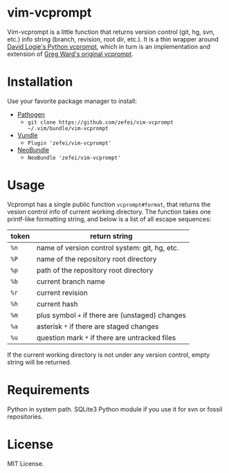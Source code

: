 # vim-vcprompt

Vim-vcprompt is a little function that returns version control (git, hg, svn, etc.) info string (branch, revision, root dir, etc.). It is a thin wrapper 
around [David Logie's Python vcprompt](https://github.com/djl/vcprompt), which 
in turn is an implementation and extension of [Greg Ward's original 
vcprompt](https://bitbucket.org/gward/vcprompt/).

# Installation

Use your favorite package manager to install:

* [Pathogen](https://github.com/tpope/vim-pathogen)
  * `git clone https://github.com/zefei/vim-vcprompt ~/.vim/bundle/vim-vcprompt`
* [Vundle](https://github.com/gmarik/Vundle.vim)
  * `Plugin 'zefei/vim-vcprompt'`
* [NeoBundle](https://github.com/Shougo/neobundle.vim)
  * `NeoBundle 'zefei/vim-vcprompt'`

# Usage

Vcprompt has a single public function `vcprompt#format`, that returns the vesion 
control info of current working directory. The function takes one printf-like 
formatting string, and below is a list of all escape sequences:

  token | return string
  ------|------------------------------------------------
  `%n`  | name of version control system: git, hg, etc.
  `%P`  | name of the repository root directory
  `%p`  | path of the repository root directory
  `%b`  | current branch name
  `%r`  | current revision
  `%h`  | current hash
  `%m`  | plus symbol `+` if there are (unstaged) changes
  `%a`  | asterisk `*` if there are staged changes
  `%u`  | question mark `*` if there are untracked files

If the current working directory is not under any version control, empty string 
will be returned.

# Requirements

Python in system path. SQLite3 Python module if you use it for svn or fossil 
repositories.

# License

MIT License.
